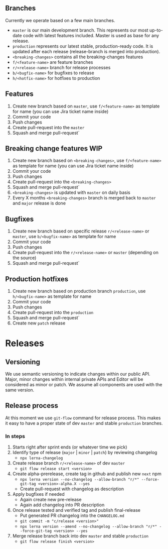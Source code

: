 ## Branches

Currently we operate based on a few main branches.

- `master` is our main development branch. This represents our most up-to-date code with latest features included. Master is used as base for any release.
- `production` represents our latest stable, production-ready code. It is updated after each release (release-branch is merged into production).
- `<breaking-changes>` contains all the breaking-changes features
- `f/<feature-name>` are feature branches
- `r/<release-name>` branch for release processes
- `b/<bugfix-name>` for bugfixes to release
- `h/<hotfix-name>` for hotfixes to production

## Features

1. Create new branch based on `master`, use `f/<feature-name>` as template for name (you can use Jira ticket name inside)
2. Commit your code
3. Push changes
4. Create pull-request into the `master`
5. Squash and merge pull-request`

## Breaking change features WIP

1. Create new branch based on `<breaking-changes>`, use `f/<feature-name>` as template for name (you can use Jira ticket name inside)
2. Commit your code
3. Push changes
4. Create pull-request into the `<breaking-changes>`
5. Squash and merge pull-request`
6. `<breaking-changes>` is updated with `master` on daily basis
7. Every X months `<breaking-changes>` branch is merged back to `master` and `major` release is done

## Bugfixes

1. Create new branch based on specific release `r/<release-name>` or `master`, use `b/<bugfix-name>` as template for name
2. Commit your code
3. Push changes
4. Create pull-request into the `r/<release-name>` or `master` (depending on the source)
5. Squash and merge pull-request`

## Production hotfixes

1. Create new branch based on production branch `production`, use `h/<bugfix-name>` as template for name
2. Commit your code
3. Push changes
4. Create pull-request into the `production`
5. Squash and merge pull-request`
6. Create new `patch` release

# Releases

## Versioning

We use semantic versioning to indicate changes within our public API.
Major, minor changes within internal private APIs and Editor will be considered as minor or patch.
We assume all components are used with the same version.

## Release process

At this moment we use `git-flow` command for release process. This makes it easy to have a proper state of dev `master` and stable `production` branches.

### In steps

1. Starts right after sprint ends (or whatever time we pick)
2. Identify type of release (`major` | `minor` | `patch`) by reviewing changelog
   - `npx lerna-changelog`
3. Create release branch `r/<release-name>` of dev `master`
   - `git flow release start <version>`
4. Create alpha-prerelease, create tag in github and publish new `next` npm
   - `npx lerna version --no-changelog --allow-branch "r/*" --force-git-tag <version>-alpha.X --yes`
   - Create pull-request with changelog as description
5. Apply bugfixes if needed
   - Again create new pre-release
   - Again add changelog into PR description
6. Once release tested and verified tag and publish final-release
   - Put generated PR changelog into the `CHANGELOG.md`
   - `git commit -m "c/release <version>"`
   - `npx lerna version --amend --no-changelog --allow-branch "r/*" --force-git-tag <version> --yes`
7. Merge release branch back into dev `master` and stable `production`
   - `git flow release finish <version>`

